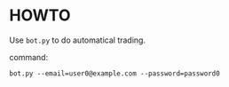 # HOWTO

Use `bot.py` to do automatical trading.

command:

```
bot.py --email=user0@example.com --password=password0
```
